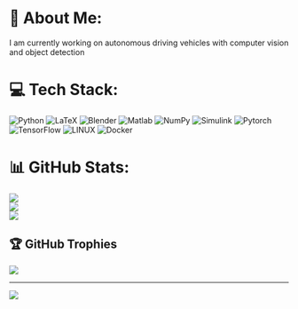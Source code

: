 # 💫 About Me:
I am currently working on autonomous driving vehicles with computer vision and object detection<br>


# 💻 Tech Stack:
![Python](https://img.shields.io/badge/python-3670A0?style=for-the-badge&logo=python&logoColor=ffdd54) ![LaTeX](https://img.shields.io/badge/latex-%23008080.svg?style=for-the-badge&logo=latex&logoColor=white) ![Blender](https://img.shields.io/badge/Blender-%2300599C.svg?style=for-the-badge&logo=c%2B%2B&logoColor=white) ![Matlab](https://img.shields.io/badge/Matlab-%23D00000.svg?style=for-the-badge&logo=Keras&logoColor=white) ![NumPy](https://img.shields.io/badge/numpy-%23013243.svg?style=for-the-badge&logo=numpy&logoColor=white) ![Simulink](https://img.shields.io/badge/Simulink-%23EE4C2C.svg?style=for-the-badge&logo=PyTorch&logoColor=white) ![Pytorch](https://img.shields.io/badge/pytorch-%23F7931E.svg?style=for-the-badge&logo=scikit-learn&logoColor=white) ![TensorFlow](https://img.shields.io/badge/TensorFlow-%23FF6F00.svg?style=for-the-badge&logo=TensorFlow&logoColor=white) ![LINUX](https://img.shields.io/badge/Linux-FCC624?style=for-the-badge&logo=linux&logoColor=black) ![Docker](https://img.shields.io/badge/docker-%230db7ed.svg?style=for-the-badge&logo=docker&logoColor=white)
# 📊 GitHub Stats:
![](https://github-readme-stats.vercel.app/api?username=Abhiramrkrishna&theme=dark&hide_border=false&include_all_commits=false&count_private=false)<br/>
![](https://github-readme-streak-stats.herokuapp.com/?user=Abhiramrkrishna&theme=dark&hide_border=false)<br/>
![](https://github-readme-stats.vercel.app/api/top-langs/?username=Abhiramrkrishna&theme=dark&hide_border=false&include_all_commits=false&count_private=false&layout=compact)

## 🏆 GitHub Trophies
![](https://github-profile-trophy.vercel.app/?username=Abhiramrkrishna&theme=radical&no-frame=false&no-bg=true&margin-w=4)

---
[![](https://visitcount.itsvg.in/api?id=Abhiramrkrishna&icon=0&color=0)](https://visitcount.itsvg.in)

<!-- Proudly created with GPRM ( https://gprm.itsvg.in ) -->
